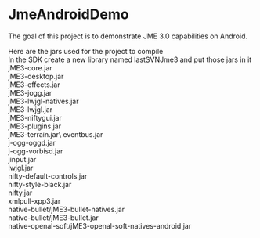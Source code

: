 JmeAndroidDemo
==============

The goal of this project is to demonstrate JME 3.0 capabilities on Android.

Here are the jars used for the project to compile<br/>
In the SDK create a new library named lastSVNJme3 and put those jars in it<br/>
jME3-core.jar<br/>
jME3-desktop.jar<br/>
jME3-effects.jar<br/>
jME3-jogg.jar<br/>
jME3-lwjgl-natives.jar<br/>
jME3-lwjgl.jar<br/>
jME3-niftygui.jar<br/>
jME3-plugins.jar<br/>
jME3-terrain.jar\\
eventbus.jar<br/>
j-ogg-oggd.jar<br/>
j-ogg-vorbisd.jar<br/>
jinput.jar<br/>
lwjgl.jar<br/>
nifty-default-controls.jar<br/>
nifty-style-black.jar<br/>
nifty.jar<br/>
xmlpull-xpp3.jar<br/>
native-bullet/jME3-bullet-natives.jar<br/>
native-bullet/jME3-bullet.jar<br/>
native-openal-soft/jME3-openal-soft-natives-android.jar<br/>
